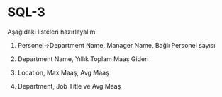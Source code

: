 # SQL-3

Aşağıdaki listeleri hazırlayalım:
1. Personel->Department Name, Manager Name, Bağlı Personel sayısı

2. Department Name, Yıllık Toplam Maaş Gideri

3. Location, Max Maaş, Avg Maaş

4. Department, Job Title ve Avg Maaş
